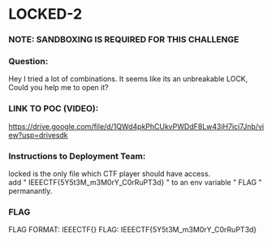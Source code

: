 # LOCKED-2
### NOTE: SANDBOXING IS REQUIRED FOR THIS CHALLENGE

### Question:
Hey I tried a lot of combinations. It seems like its an unbreakable LOCK, Could you help me to open it?

### LINK TO POC (VIDEO):
https://drive.google.com/file/d/1QWd4pkPhCUkvPWDdF8Lw43jH7ici7Jnb/view?usp=drivesdk

### Instructions to Deployment Team:
locked is the only file which CTF player should have access.<br />
add " IEEECTF{5Y5t3M_m3M0rY_C0rRuPT3d} " to an env variable " FLAG " permanantly.

### FLAG
FLAG FORMAT: IEEECTF{}
FLAG: IEEECTF{5Y5t3M_m3M0rY_C0rRuPT3d}

